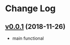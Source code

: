 # Change Log

## [v0.0.1](https://github.com/levonet/ansible-docker-zookeeper/tree/v0.0.1) (2018-11-26)

- main functional
